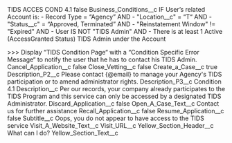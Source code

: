 <?xml version="1.0" encoding="UTF-8"?>
<CustomMetadata xmlns="http://soap.sforce.com/2006/04/metadata" xmlns:xsi="http://www.w3.org/2001/XMLSchema-instance" xmlns:xsd="http://www.w3.org/2001/XMLSchema">
    <label>TIDS ACCES COND 4.1</label>
    <protected>false</protected>
    <values>
        <field>Business_Conditions__c</field>
        <value xsi:type="xsd:string">IF User’s related Account is:
- Record Type = “Agency”
AND
- &quot;Location__c&quot; = “T“
AND
- &quot;Status__c&quot; = “Approved, Terminated”
AND
- &quot;Reinstatement Window&quot; != &quot;Expired&quot;
AND
- User IS NOT  &quot;TIDS Admin&quot;
AND
- There is at least 1 Active (AccessGranted Status) TIDS Admin under the Account

&gt;&gt;&gt; Display “TIDS Condition Page“ with a “Condition Specific Error Message“ to notify the user that he has to contact his TIDS Admin.</value>
    </values>
    <values>
        <field>Cancel_Application__c</field>
        <value xsi:type="xsd:boolean">false</value>
    </values>
    <values>
        <field>Close_Vetting__c</field>
        <value xsi:type="xsd:boolean">false</value>
    </values>
    <values>
        <field>Create_a_Case__c</field>
        <value xsi:type="xsd:boolean">true</value>
    </values>
    <values>
        <field>Description_P2__c</field>
        <value xsi:type="xsd:string">Please contact {@email} to manage your Agency&apos;s TIDS participation or to amend administrator rights.</value>
    </values>
    <values>
        <field>Description_P3__c</field>
        <value xsi:type="xsd:string">Condition 4.1</value>
    </values>
    <values>
        <field>Description__c</field>
        <value xsi:type="xsd:string">Per our records, your company already participates to the TIDS Program and this service can only be accessed by a designated TIDS Administrator.</value>
    </values>
    <values>
        <field>Discard_Application__c</field>
        <value xsi:type="xsd:boolean">false</value>
    </values>
    <values>
        <field>Open_A_Case_Text__c</field>
        <value xsi:type="xsd:string">Contact us for further assistance</value>
    </values>
    <values>
        <field>Recall_Application__c</field>
        <value xsi:type="xsd:boolean">false</value>
    </values>
    <values>
        <field>Resume_Application__c</field>
        <value xsi:type="xsd:boolean">false</value>
    </values>
    <values>
        <field>Subtitle__c</field>
        <value xsi:type="xsd:string">Oops, you do not appear to have access to the TIDS service</value>
    </values>
    <values>
        <field>Visit_A_Website_Text__c</field>
        <value xsi:nil="true"/>
    </values>
    <values>
        <field>Visit_URL__c</field>
        <value xsi:nil="true"/>
    </values>
    <values>
        <field>Yellow_Section_Header__c</field>
        <value xsi:type="xsd:string">What can I do?</value>
    </values>
    <values>
        <field>Yellow_Section_Text__c</field>
        <value xsi:nil="true"/>
    </values>
</CustomMetadata>
